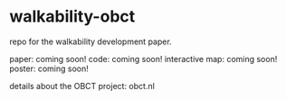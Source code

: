 # walkability-obct

repo for the walkability development paper.

paper: coming soon!
code: coming soon!
interactive map: coming soon!
poster: coming soon!

details about the OBCT project: obct.nl
